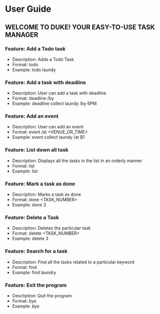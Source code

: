 # User Guide

## WELCOME TO DUKE! YOUR EASY-TO-USE TASK MANAGER 

### Feature: Add a Todo task
* Description: Adds a Todo Task
* Format: todo <TASK>
* Example: todo laundy


### Feature: Add a task with deadline

* Description: User can add a task with deadline
* Format: deadline <TASK> /by <DEADLINE>
* Example: deadline collect laundy /by 6PM
  
### Feature: Add an event

* Description: User can add an event
* Format: event <TASK> /at <VENUE_OR_TIME>
* Example: event collect laundy /at B1 

### Feature: List down all task

* Description: Displays all the tasks in the list in an orderly manner
* Format: list
* Example: list
  
### Feature: Mark a task as done
  
* Description: Marks a task as done
* Format: done <TASK_NUMBER>
* Example: done 3
  
### Feature: Delete a Task

* Description: Deletes the particular task
* Format: delete <TASK_NUMBER>
* Example: delete 3
  
### Feature: Search for a task

* Description: Find all the tasks related to a particular keyword
* Format: find <KEYWORD>
* Example: find laundry
  
### Feature: Exit the program

* Desctiption: Quit the program
* Format: bye
* Example: bye


